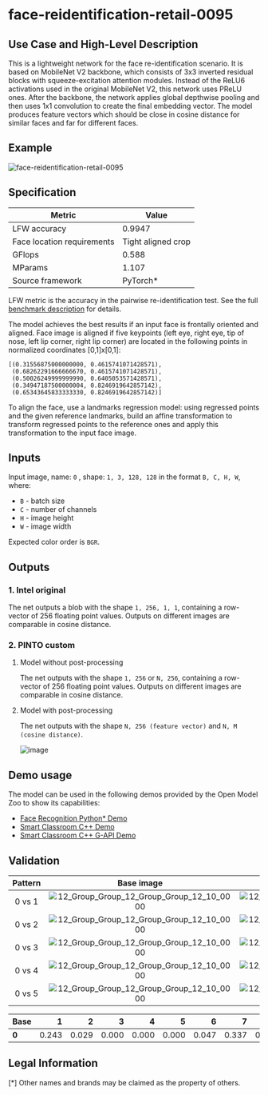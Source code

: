 # face-reidentification-retail-0095

## Use Case and High-Level Description

This is a lightweight network for the face re-identification scenario. It is based on MobileNet V2 backbone, which consists of 3x3 inverted residual blocks with squeeze-excitation attention modules. Instead of the ReLU6 activations used in the original MobileNet V2, this network uses PReLU ones. After the backbone, the network applies global depthwise pooling and then uses 1x1 convolution to create the final embedding vector. The model produces feature vectors which should be close in cosine distance for similar faces and far for different faces.

## Example

![face-reidentification-retail-0095](https://github.com/PINTO0309/PINTO_model_zoo/assets/33194443/4efdc70a-503b-43e3-b18b-b918981ef781)

## Specification

| Metric                          | Value                                     |
|---------------------------------|-------------------------------------------|
| LFW accuracy                    | 0.9947                                    |
| Face location requirements      | Tight aligned crop                        |
| GFlops                          | 0.588                                     |
| MParams                         | 1.107                                     |
| Source framework                | PyTorch\*                                  |

LFW metric is the accuracy in the pairwise re-identification test. See the full [benchmark description](http://vis-www.cs.umass.edu/lfw/) for details.

The model achieves the best results if an input face is frontally oriented and aligned. Face image is aligned if five keypoints (left eye, right eye, tip of nose, left lip corner, right lip corner) are located in the following points in normalized coordinates [0,1]x[0,1]:

```
[(0.31556875000000000, 0.4615741071428571),
 (0.68262291666666670, 0.4615741071428571),
 (0.50026249999999990, 0.6405053571428571),
 (0.34947187500000004, 0.8246919642857142),
 (0.65343645833333330, 0.8246919642857142)]
```

To align the face, use a landmarks regression model: using regressed points and the given reference landmarks, build an affine transformation to transform regressed points to the reference ones and apply this transformation to the input face image.

## Inputs

Input image, name: `0` , shape: `1, 3, 128, 128` in the format `B, C, H, W`, where:

- `B` - batch size
- `C` - number of channels
- `H` - image height
- `W` - image width

Expected color order is `BGR`.

## Outputs
### 1. Intel original
The net outputs a blob with the shape `1, 256, 1, 1`, containing a row-vector of 256 floating point values. Outputs on different images are comparable in cosine distance.
### 2. PINTO custom
1. Model without post-processing

    The net outputs with the shape `1, 256` or `N, 256`, containing a row-vector of 256 floating point values. Outputs on different images are comparable in cosine distance.

2. Model with post-processing

    The net outputs with the shape `N, 256 (feature vector)` and `N, M (cosine distance)`.

    ![image](https://github.com/PINTO0309/PINTO_model_zoo/assets/33194443/7949432d-95ae-46d1-83be-88266b945716)


## Demo usage

The model can be used in the following demos provided by the Open Model Zoo to show its capabilities:

* [Face Recognition Python\* Demo](../../../demos/face_recognition_demo/python/README.md)
* [Smart Classroom C++ Demo](../../../demos/smart_classroom_demo/cpp/README.md)
* [Smart Classroom C++ G-API Demo](../../../demos/smart_classroom_demo/cpp_gapi/README.md)

## Validation

|Pattern|Base image|Target image|Pattern|Base image|Target image|
|:-:|:-:|:-:|:-:|:-:|:-:|
|0 vs 1|![12_Group_Group_12_Group_Group_12_10_0000](https://github.com/PINTO0309/PINTO_model_zoo/assets/33194443/65d639b6-d2ff-4684-9ad2-ba048380b603)|![12_Group_Group_12_Group_Group_12_10_0001](https://github.com/PINTO0309/PINTO_model_zoo/assets/33194443/aaba96d9-3d2f-4ecf-a6ad-858b80c0ea22)|0 vs 6|![12_Group_Group_12_Group_Group_12_10_0000](https://github.com/PINTO0309/PINTO_model_zoo/assets/33194443/65d639b6-d2ff-4684-9ad2-ba048380b603)|![12_Group_Group_12_Group_Group_12_10_0006](https://github.com/PINTO0309/PINTO_model_zoo/assets/33194443/01c77b03-3435-49fb-a3c9-a1a7807cec04)|
|0 vs 2|![12_Group_Group_12_Group_Group_12_10_0000](https://github.com/PINTO0309/PINTO_model_zoo/assets/33194443/65d639b6-d2ff-4684-9ad2-ba048380b603)|![12_Group_Group_12_Group_Group_12_10_0002](https://github.com/PINTO0309/PINTO_model_zoo/assets/33194443/4db0e5dc-afd7-4d97-a6c0-0c519447c8ff)|0 vs 7|![12_Group_Group_12_Group_Group_12_10_0000](https://github.com/PINTO0309/PINTO_model_zoo/assets/33194443/65d639b6-d2ff-4684-9ad2-ba048380b603)|![12_Group_Group_12_Group_Group_12_10_0007](https://github.com/PINTO0309/PINTO_model_zoo/assets/33194443/cde8eb0b-c356-48da-ab26-fc49cdff7b0b)|
|0 vs 3|![12_Group_Group_12_Group_Group_12_10_0000](https://github.com/PINTO0309/PINTO_model_zoo/assets/33194443/65d639b6-d2ff-4684-9ad2-ba048380b603)|![12_Group_Group_12_Group_Group_12_10_0003](https://github.com/PINTO0309/PINTO_model_zoo/assets/33194443/8affc28f-c0d0-4c87-87db-3aafa759f4a6)|0 vs 8|![12_Group_Group_12_Group_Group_12_10_0000](https://github.com/PINTO0309/PINTO_model_zoo/assets/33194443/65d639b6-d2ff-4684-9ad2-ba048380b603)|![12_Group_Group_12_Group_Group_12_10_0008](https://github.com/PINTO0309/PINTO_model_zoo/assets/33194443/70208791-eb52-4701-b532-4b72fe8defb4)|
|0 vs 4|![12_Group_Group_12_Group_Group_12_10_0000](https://github.com/PINTO0309/PINTO_model_zoo/assets/33194443/65d639b6-d2ff-4684-9ad2-ba048380b603)|![12_Group_Group_12_Group_Group_12_10_0004](https://github.com/PINTO0309/PINTO_model_zoo/assets/33194443/438f84d7-56e8-4e07-9b56-26d9d5cac990)|0 vs 9|![12_Group_Group_12_Group_Group_12_10_0000](https://github.com/PINTO0309/PINTO_model_zoo/assets/33194443/65d639b6-d2ff-4684-9ad2-ba048380b603)|![12_Group_Group_12_Group_Group_12_10_0009](https://github.com/PINTO0309/PINTO_model_zoo/assets/33194443/d79eaca0-8178-4ac9-a6f6-238137344608)|
|0 vs 5|![12_Group_Group_12_Group_Group_12_10_0000](https://github.com/PINTO0309/PINTO_model_zoo/assets/33194443/65d639b6-d2ff-4684-9ad2-ba048380b603)|![12_Group_Group_12_Group_Group_12_10_0005](https://github.com/PINTO0309/PINTO_model_zoo/assets/33194443/f22d41c5-4b11-4bf1-ab96-22792fa33054)|0 vs 10|![12_Group_Group_12_Group_Group_12_10_0000](https://github.com/PINTO0309/PINTO_model_zoo/assets/33194443/65d639b6-d2ff-4684-9ad2-ba048380b603)|![12_Group_Group_12_Group_Group_12_10_0000](https://github.com/PINTO0309/PINTO_model_zoo/assets/33194443/9d16227f-8b70-4950-a584-fb86617fa252)|



|Base|1|2|3|4|5|6|7|8|9|0|
|:-|-:|-:|-:|-:|-:|-:|-:|-:|-:|-:|
|**0**|0.243|0.029|0.000|0.000|0.000|0.047|0.337|0.181|0.022|1.000|

## Legal Information
[*] Other names and brands may be claimed as the property of others.
